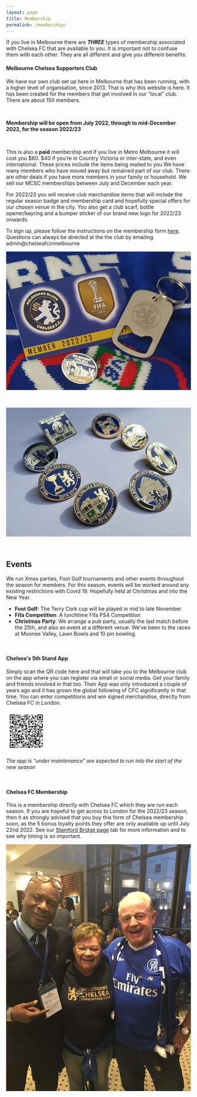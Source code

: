 ```yaml
---
layout: page
title: Membership
permalink: /membership/
---
```

If you live in Melbourne there are **_THREE_** types of membership associated with Chelsea FC that are available to you. 
It is important not to confuse them with each other. 
They are all different and give you different benefits.

#### Melbourne Chelsea Supporters Club
We have our own club set up here in Melbourne that has been running, with a higher level of organisation, since 2013. 
That is why this website is here. It has been created for the members that get involved in our “local” club.
There are about 150 members.

<br>

**Membership will be open from July 2022, through to mid-December 2022, for the season 2022/23**

<br>

This is also a **paid** membership and if you live in Metro Melbourne it will cost you $60. $40 if you’re in Country Victoria or inter-state, and even international. These prices include the items being mailed to you 
We have many members who have moved away but remained part of our club. There are other deals if you have more members in your family or household.
We sell our MCSC memberships between July and December each year.

For 2022/23 you will receive club merchandise items that will include the regular season badge and membership card and hopefully special offers for our chosen venue in the city. You also get a club scarf, bottle opener/keyring and a bumper sticker of our brand new logo for 2022/23 onwards.


To sign up, please follow the instructions on the membership form [here](/assets/forms/2022.23_Membership_form_YOUR_NAME.docx). Questions can always be directed at the the club by emailing admin@chelseafcinmelbourne

![membershipbadges.jpg](/assets/membershippack.jpg)


<br>

![membershipbadges.jpg](/assets/membershipbadges.jpg)

<br>


## Events
We run Xmas parties, Foot Golf tournaments and other events throughout the season for members. For this season, events will be worked around any existing restrictions with Covid 19. Hopefully held at Christmas and into the New Year.

- **Foot Golf**: The Terry Cork cup will be played in mid to late November.
- **Fifa Competition**: A lunchtime Fifa PS4 Competition
- **Christmas Party**: We arrange a pub party, usually the last match before the 25th, and also an event at a different venue. We’ve been to the races at Moonee Valley, Lawn Bowls and 10 pin bowling.


<br>

#### Chelsea's 5th Stand App
Simply scan the QR code here and that will take you to the Melbourne club on the app where you can register via email or social media.
Get your family and friends involved in that too. Their App was only introduced a couple of years ago and it has grown the global following of CFC significantly in that time. You can enter competitions and win signed merchandise, directly from Chelsea FC in London.

![fifthstandqr](assets/QRCode.jpg)

*The app is “under maintenance” are expected to run into the start of the new season*

<br>

#### Chelsea FC Membership
This is a membership directly with Chelsea FC which they are run each season. If you are hopeful to get across to London for the 2022/23 season, then it as strongly advised that you buy this form of Chelsea membership soon, as the 5 bonus loyalty points they offer are only available up until July 22nd 2022. 
See our [Stamford Bridge page](https://www.melbournechelsea.com.au/stamfordbridge/) tab for more information and to see why timing is so important.

![membership](/assets/membership1.jpg)
